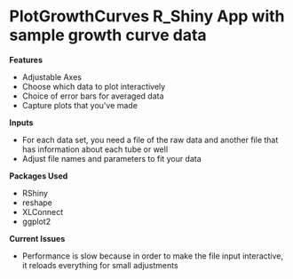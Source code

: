 # PlotGrowthCurves R_Shiny App with sample growth curve data

**Features**
* Adjustable Axes
* Choose which data to plot interactively
* Choice of error bars for averaged data
* Capture plots that you've made

**Inputs**
* For each data set, you need a file of the raw data and another file that has information about each tube or well
* Adjust file names and parameters to fit your data

**Packages Used**
- RShiny
- reshape
- XLConnect
- ggplot2

**Current Issues**
* Performance is slow because in order to make the file input interactive, it reloads everything for small adjustments

